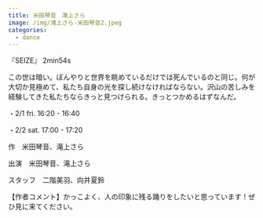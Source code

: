 ```yaml
---
title: 米田琴音　滝上さら
image: /img/滝上さら-米田琴音2.jpeg
categories:
  - dance
---
```

『SEIZE』 2min54s

この世は暗い。ぼんやりと世界を眺めているだけでは死んでいるのと同じ。何が大切か見極めて、私たち自身の光を探し続けなければならない。沢山の苦しみを経験してきた私たちならきっと見つけられる。きっとつかめるはずなんだ。 

・2/1 fri.  16:20 - 16:40

・2/2 sat.  17:00 - 17:20

作　米田琴音、滝上さら

出演　米田琴音、滝上さら

スタッフ　二階美羽、向井夏鈴

【作者コメント】かっこよく、人の印象に残る踊りをしたいと思っています！ぜひ見に来てください。
